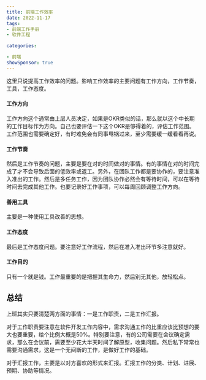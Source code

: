 ```yaml
---
title: 前端工作效率
date: 2022-11-17
tags: 
- 前端工作手册
- 软件工程

categories:

- 前端
showSponsor: true
---
```


这里只说提高工作效率的问题。影响工作效率的主要问题有工作方向，工作节奏，工具，工作态度。



#### 工作方向

工作方向这个通常由上层人员决定，如果是OKR类似的话，那么就以这个中长期的工作目标作为方向。自己也要评估一下这个OKR是够得着的，评估工作范围。
工作范围也需要确定好，有时难免会有同事甩锅过来，至少需要缓一缓看看再说。


#### 工作节奏

然后是工作节奏的问题，主要是要在对的时间做对的事情。有的事情在对的时间完成了才不会导致后面的低效率或返工。另外，在团队工作都是要协作的，要注意准入准出的工作。然后是多任务工作，因为团队协作必然会有等待时间，可以在等待时间去完成其他工作。也要记录好工作事项，可以每周回顾调整工作方向。



#### 善用工具

主要是一种使用工具改善的思想。



#### 工作态度

最后是工作态度问题。要注意好工作流程，然后在准入准出环节多注意就好。

#### 

#### 工作目的
只有一个就是钱。工作最重要的是把握其生命力，然后别无其他，放轻松点。


## 总结

上班其实只要清楚两方面的事情：一是工作职责，二是工作汇报。

对于工作职责要注意在软件开发工作内容中，需求沟通工作的比重应该比预想的要大也要重要，给个比例大概是50%。特别要注意，有的公司需要在会议确定需求，那么在会议前，需要至少花大半天时间了解原型，收集问题。然后私下常常也需要沟通需求，这是一个无间断的工作，是做好工作的基础。

对于汇报工作，主要是以对方喜欢的形式来汇报。汇报工作的分类、计划、进展、预期、协助等情况。





